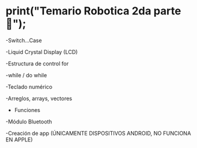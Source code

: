 <h1>print("Temario Robotica 2da parte 👋");</h1>


-Switch...Case

-Liquid Crystal Display (LCD)

-Estructura de control for

-while / do while

-Teclado numérico

-Arreglos, arrays, vectores

- Funciones

-Módulo Bluetooth

-Creación de app (ÚNICAMENTE DISPOSITIVOS ANDROID, NO FUNCIONA EN APPLE)

